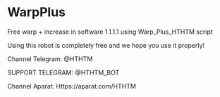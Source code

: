 # WarpPlus
Free warp + increase in software 1.1.1.1 using Warp_Plus_HTHTM script


Using this robot is completely free and we hope you use it properly!

Channel Telegram: @HTHTM

SUPPORT TELEGRAM: @HTHTM_BOT

Channel Aparat: Https://aparat.com/HTHTM



